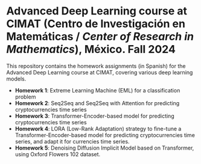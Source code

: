 # Advanced Deep Learning course at CIMAT (Centro de Investigación en Matemáticas / *Center of Research in Mathematics*), México. Fall 2024

This repository contains the homework assignments (in Spanish) for the Advanced Deep Learning course at CIMAT, covering various deep learning models.

- **Homework 1**: Extreme Learning Machine (EML) for a classification problem
- **Homework 2**: Seq2Seq and Seq2Seq with Attention for predicting cryptocurrencies time series
- **Homework 3**: Transformer-Encoder-based model for predicting cryptocurrencies time series
- **Homework 4**: LORA (Low-Rank Adaptation) strategy to fine-tune a Transformer-Encoder-based model for predicting cryptocurrencies time series, and adapt it for currencies time series.
- **Homework 5**: Denoising Diffusion Implicit Model based on Transformer, using Oxford Flowers 102 dataset. 
